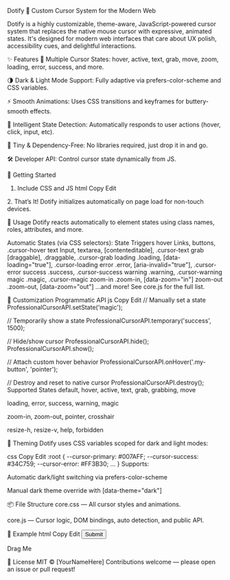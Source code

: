 Dotify 🎯
Custom Cursor System for the Modern Web

Dotify is a highly customizable, theme-aware, JavaScript-powered cursor system that replaces the native mouse cursor with expressive, animated states. It's designed for modern web interfaces that care about UX polish, accessibility cues, and delightful interactions.


✨ Features
🎨 Multiple Cursor States: hover, active, text, grab, move, zoom, loading, error, success, and more.

🌗 Dark & Light Mode Support: Fully adaptive via prefers-color-scheme and CSS variables.

⚡ Smooth Animations: Uses CSS transitions and keyframes for buttery-smooth effects.

🧠 Intelligent State Detection: Automatically responds to user actions (hover, click, input, etc).

🔌 Tiny & Dependency-Free: No libraries required, just drop it in and go.

🛠️ Developer API: Control cursor state dynamically from JS.

🚀 Getting Started
1. Include CSS and JS
html
Copy
Edit
<link rel="stylesheet" href="core.css" />
<script src="core.js" defer></script>
2. That’s It!
Dotify initializes automatically on page load for non-touch devices.

🧪 Usage
Dotify reacts automatically to element states using class names, roles, attributes, and more.

Automatic States (via CSS selectors):
State	Triggers
hover	Links, buttons, .cursor-hover
text	Input, textarea, [contenteditable], .cursor-text
grab	[draggable], .draggable, .cursor-grab
loading	.loading, [data-loading="true"], .cursor-loading
error	.error, [aria-invalid="true"], .cursor-error
success	.success, .cursor-success
warning	.warning, .cursor-warning
magic	.magic, .cursor-magic
zoom-in	.zoom-in, [data-zoom="in"]
zoom-out	.zoom-out, [data-zoom="out"]
...and more!	See core.js for the full list.

🧩 Customization
Programmatic API
js
Copy
Edit
// Manually set a state
ProfessionalCursorAPI.setState('magic');

// Temporarily show a state
ProfessionalCursorAPI.temporary('success', 1500);

// Hide/show cursor
ProfessionalCursorAPI.hide();
ProfessionalCursorAPI.show();

// Attach custom hover behavior
ProfessionalCursorAPI.onHover('.my-button', 'pointer');

// Destroy and reset to native cursor
ProfessionalCursorAPI.destroy();
Supported States
default, hover, active, text, grab, grabbing, move

loading, error, success, warning, magic

zoom-in, zoom-out, pointer, crosshair

resize-h, resize-v, help, forbidden

🎨 Theming
Dotify uses CSS variables scoped for dark and light modes:

css
Copy
Edit
:root {
  --cursor-primary: #007AFF;
  --cursor-success: #34C759;
  --cursor-error: #FF3B30;
  ...
}
Supports:

Automatic dark/light switching via prefers-color-scheme

Manual dark theme override with [data-theme="dark"]

📦 File Structure
core.css — All cursor styles and animations.

core.js — Cursor logic, DOM bindings, auto detection, and public API.

📁 Example
html
Copy
Edit
<button class="cursor-success">Submit</button>
<div class="cursor-grab draggable">Drag Me</div>

<script>
  ProfessionalCursorAPI.onHover('.custom-element', 'magic');
</script>
📜 License
MIT © [YourNameHere]
Contributions welcome — please open an issue or pull request!
